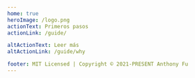 ```yaml
---
home: true
heroImage: /logo.png
actionText: Primeros pasos
actionLink: /guide/

altActionText: Leer más
altActionLink: /guide/why

footer: MIT Licensed | Copyright © 2021-PRESENT Anthony Fu
---
```

